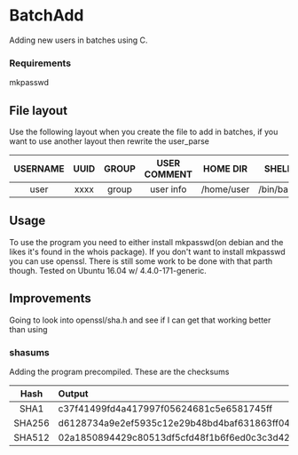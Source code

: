 # BatchAdd

Adding new users in batches using C.

### Requirements 

mkpasswd

## File layout 

Use the following layout when you create the file to add in batches, if you want
to use another layout then rewrite the user_parse

|USERNAME|UUID|GROUP|USER COMMENT |HOME DIR   |SHELL    |PASSWORD |
|:------:|:--:|:---:|:-----------:|:---------:|:-------:|:-------:|
| user   |xxxx|group|user info    |/home/user |/bin/bash|pass     |

## Usage

To use the program you need to either install mkpasswd(on debian and the likes
it's found in the whois package). If you don't want to install mkpasswd you can
use openssl. There is still some work to be done with that parth though. Tested
on Ubuntu 16.04 w/ 4.4.0-171-generic. 

## Improvements 

Going to look into openssl/sha.h and see if I can get that working better than
using 



### shasums

Adding the program precompiled. These are the checksums

|Hash|Output|
|:---:|:---|
|SHA1|c37f41499fd4a417997f05624681c5e6581745ff|
|SHA256|d6128734a9e2ef5935c12e29b48bd4baf631863ff04561b961f614bad0cf48c9|
|SHA512|02a1850894429c80513df5cfd48f1b6f6ed0c3c3d423e67b54644ffae1325b91dcaf94d4a5c9c8261b5aba28975f793f1cffdba409bedcbd1373e8a819f1150a|

